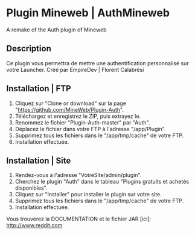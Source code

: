 # Plugin Mineweb | AuthMineweb
A remake of the Auth plugin of Mineweb

## Description
Ce plugin vous permettra de mettre une authentification personnalisé sur votre Launcher. 
Créé par EmpireDev | Florent Calabrési

## Installation | FTP
1. Cliquez sur "Clone or download" sur la page "https://github.com/MineWeb/Plugin-Auth".
2. Téléchargez et enregistrez le ZIP, puis extrayez le.
3. Renommez le fichier "Plugin-Auth-master" par "Auth".
4. Déplacez le fichier dans votre FTP à l'adresse "/app/Plugin".
5. Supprimez tous les fichiers dans le "/app/tmp/cache" de votre FTP.
6. Installation effectuée.

## Installation | Site
1. Rendez-vous à l'adresse "VotreSite/admin/plugin".
2. Cherchez le plugin "Auth" dans le tableau "Plugins gratuits et achetés disponibles".
3. Cliquez sur "Installer" pour installer le plugin sur votre site.
4. Supprimez tous les fichiers dans le "/app/tmp/cache" de votre FTP.
5. Installation effectuée.


Vous trouverez la DOCUMENTATION et le fichier JAR [ici]: http://www.reddit.com
